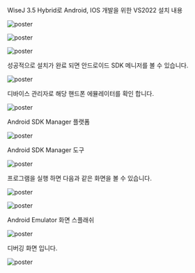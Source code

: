 WiseJ 3.5 Hybrid로 Android, IOS 개발을 위한 VS2022 설치 내용

![poster](./wisej-vs2022.files/image001.jpg)

![poster](./wisej-vs2022.files/image002.jpg)

![poster](./wisej-vs2022.files/image003.jpg)

성공적으로 설치가 완료 되면 안드로이드 SDK 메니저를 볼 수 있습니다.

![poster](./wisej-vs2022.files/image004.jpg)

디바이스 관리자로 해당 핸드폰 에뮬레이터를 확인 합니다.

![poster](./wisej-vs2022.files/image005.jpg)

Android SDK Manager 플랫폼

![poster](./wisej-vs2022.files/image006.jpg)

Android SDK Manager 도구

![poster](./wisej-vs2022.files/image007.jpg)

프로그램을 실행 하면 다음과 같은 화면을 볼 수 있습니다.

![poster](./wisej-vs2022.files/image008.jpg)

![poster](./wisej-vs2022.files/image009.jpg)

Android Emulator 화면 스플래쉬

![poster](./wisej-vs2022.files/image010.jpg)

디버깅 화면 입니다.

![poster](./wisej-vs2022.files/image011.jpg)
